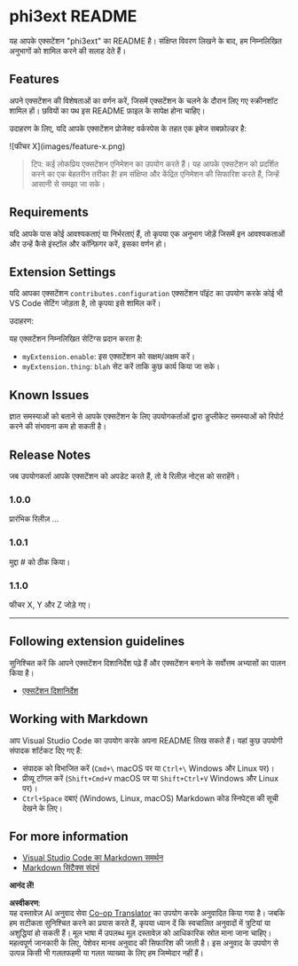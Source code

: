 <!--
CO_OP_TRANSLATOR_METADATA:
{
  "original_hash": "74bd3aa8618299f1b78180902c04c691",
  "translation_date": "2025-04-04T17:21:09+00:00",
  "source_file": "code\\07.Lab\\01\\Apple\\phi3ext\\README.md",
  "language_code": "hi"
}
-->
# phi3ext README

यह आपके एक्सटेंशन "phi3ext" का README है। संक्षिप्त विवरण लिखने के बाद, हम निम्नलिखित अनुभागों को शामिल करने की सलाह देते हैं।

## Features

अपने एक्सटेंशन की विशेषताओं का वर्णन करें, जिसमें एक्सटेंशन के चलने के दौरान लिए गए स्क्रीनशॉट शामिल हों। छवियों का पथ इस README फ़ाइल के सापेक्ष होना चाहिए।

उदाहरण के लिए, यदि आपके एक्सटेंशन प्रोजेक्ट वर्कस्पेस के तहत एक इमेज सबफ़ोल्डर है:

\!\[फीचर X\]\(images/feature-x.png\)

> टिप: कई लोकप्रिय एक्सटेंशन एनिमेशन का उपयोग करते हैं। यह आपके एक्सटेंशन को प्रदर्शित करने का एक बेहतरीन तरीका है! हम संक्षिप्त और केंद्रित एनिमेशन की सिफारिश करते हैं, जिन्हें आसानी से समझा जा सके।

## Requirements

यदि आपके पास कोई आवश्यकताएं या निर्भरताएं हैं, तो कृपया एक अनुभाग जोड़ें जिसमें इन आवश्यकताओं और उन्हें कैसे इंस्टॉल और कॉन्फ़िगर करें, इसका वर्णन हो।

## Extension Settings

यदि आपका एक्सटेंशन `contributes.configuration` एक्सटेंशन पॉइंट का उपयोग करके कोई भी VS Code सेटिंग जोड़ता है, तो कृपया इसे शामिल करें।

उदाहरण:

यह एक्सटेंशन निम्नलिखित सेटिंग्स प्रदान करता है:

* `myExtension.enable`: इस एक्सटेंशन को सक्षम/अक्षम करें।
* `myExtension.thing`: `blah` सेट करें ताकि कुछ कार्य किया जा सके।

## Known Issues

ज्ञात समस्याओं को बताने से आपके एक्सटेंशन के लिए उपयोगकर्ताओं द्वारा डुप्लीकेट समस्याओं को रिपोर्ट करने की संभावना कम हो सकती है।

## Release Notes

जब उपयोगकर्ता आपके एक्सटेंशन को अपडेट करते हैं, तो वे रिलीज़ नोट्स को सराहेंगे।

### 1.0.0

प्रारंभिक रिलीज़ ...

### 1.0.1

मुद्दा # को ठीक किया।

### 1.1.0

फीचर X, Y और Z जोड़े गए।

---

## Following extension guidelines

सुनिश्चित करें कि आपने एक्सटेंशन दिशानिर्देश पढ़े हैं और एक्सटेंशन बनाने के सर्वोत्तम अभ्यासों का पालन किया है।

* [एक्सटेंशन दिशानिर्देश](https://code.visualstudio.com/api/references/extension-guidelines?WT.mc_id=aiml-137032-kinfeylo)

## Working with Markdown

आप Visual Studio Code का उपयोग करके अपना README लिख सकते हैं। यहां कुछ उपयोगी संपादक शॉर्टकट दिए गए हैं:

* संपादक को विभाजित करें (`Cmd+\` macOS पर या `Ctrl+\` Windows और Linux पर)।
* प्रीव्यू टॉगल करें (`Shift+Cmd+V` macOS पर या `Shift+Ctrl+V` Windows और Linux पर)।
* `Ctrl+Space` दबाएं (Windows, Linux, macOS) Markdown कोड स्निपेट्स की सूची देखने के लिए।

## For more information

* [Visual Studio Code का Markdown समर्थन](http://code.visualstudio.com/docs/languages/markdown?WT.mc_id=aiml-137032-kinfeylo)
* [Markdown सिंटैक्स संदर्भ](https://help.github.com/articles/markdown-basics/)

**आनंद लें!**

**अस्वीकरण**:  
यह दस्तावेज़ AI अनुवाद सेवा [Co-op Translator](https://github.com/Azure/co-op-translator) का उपयोग करके अनुवादित किया गया है। जबकि हम सटीकता सुनिश्चित करने का प्रयास करते हैं, कृपया ध्यान दें कि स्वचालित अनुवादों में त्रुटियां या अशुद्धियां हो सकती हैं। मूल भाषा में उपलब्ध मूल दस्तावेज़ को आधिकारिक स्रोत माना जाना चाहिए। महत्वपूर्ण जानकारी के लिए, पेशेवर मानव अनुवाद की सिफारिश की जाती है। इस अनुवाद के उपयोग से उत्पन्न किसी भी गलतफहमी या गलत व्याख्या के लिए हम जिम्मेदार नहीं हैं।